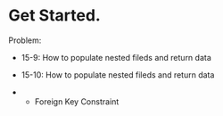 # Get Started.

Problem:

- 15-9: How to populate nested fileds and return data

* 15-10: How to populate nested fileds and return data

- - Foreign Key Constraint
